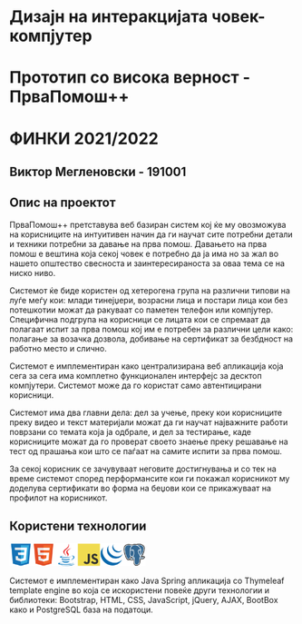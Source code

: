 # Дизајн на интеракцијата човек-компјутер
# Прототип со висока верност - ПрваПомош++
# ФИНКИ 2021/2022
## Виктор Мегленовски - 191001

## Опис на проектот

ПрваПомош++ претставува веб базиран систем кој ќе му овозможува на корисниците на интуитивен начин да ги научат сите потребни детали и техники потребни за давање на прва помош. Давањето на прва помош е вештина која секој човек е потребно да ја има но за жал во нашето општество свесноста и заинтересираноста за оваа тема се на ниско ниво.

Системот ќе биде користен од хетерогена група на различни типови на луѓе меѓу кои: млади тинејџери, возрасни лица и постари лица кои без потешкотии можат да ракуваат со паметен телефон или компјутер. Специфична подгрупа на корисници се лицата кои се спремаат да полагаат испит за прва помош кој им е потребен за различни цели како: полагање за возачка дозвола, добивање на сертификат за безбдност на работно место и слично.

Системот е имплементиран како централизирана веб апликација која сега за сега има комплетно функционален интерфејс за десктоп компјутери. Системот може да го користат само автентицирани корисници.

Системот има два главни дела: дел за учење, преку кои корисниците преку видео и текст материјали можат да ги научат најважните работи поврзани со темата која ја одбрале, и дел за тестирање, каде корисниците можат да го проверат своето знаење преку решавање на тест од прашања кои што се паѓаат на самите испити за прва помош. 

За секој корисник се зачувуваат неговите достигнувања и со тек на време системот според перформансите кои ги покажал корисникот му доделува сертификати во форма на беџови кои се прикажуваат на профилот на корисникот.

## Користени технологии

<a href="https://developer.mozilla.org/en-US/docs/Web/CSS"><img src="https://raw.githubusercontent.com/devicons/devicon/master/icons/css3/css3-original.svg" height="40px" width="40px" /></a><a href="https://developer.mozilla.org/en-US/docs/Web/HTML"><img src="https://raw.githubusercontent.com/devicons/devicon/master/icons/html5/html5-original.svg" height="40px" width="40px" /></a><a href="https://docs.oracle.com/javase/tutorial/index.html"><img src="https://raw.githubusercontent.com/devicons/devicon/master/icons/java/java-original.svg" height="40px" width="40px" /></a><a href="https://developer.mozilla.org/en-US/docs/Web/JavaScript"><img src="https://raw.githubusercontent.com/devicons/devicon/master/icons/javascript/javascript-original.svg" height="40px" width="40px" /></a><a href="https://jquery.com/"><img src="https://raw.githubusercontent.com/devicons/devicon/master/icons/jquery/jquery-original.svg" height="40px" width="40px" /></a><a href="https://www.postgresql.org/"><img src="https://raw.githubusercontent.com/devicons/devicon/master/icons/postgresql/postgresql-original.svg" height="40px" width="40px" /></a>

Системот е имплементиран како Java Spring апликација со Thymeleaf template engine во која се искористени повеќе други технологии и библиотеки: Bootstrap, HTML, CSS, JavaScript, jQuery, AJAX, BootBox како и PostgreSQL база на податоци.
